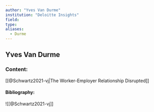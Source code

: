 ```yaml
---
author: "Yves Van Durme"
institution: "Deloitte Insights"
field:
type:
aliases:
  - Durme
---
```


## Yves Van Durme

### Content:
[[@Schwartz2021-vj|The Worker-Employer Relationship Disrupted]]

#### Bibliography:

![[@Schwartz2021-vj]]
